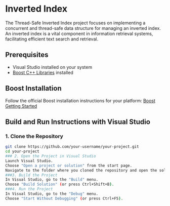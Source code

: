 # Inverted Index

The Thread-Safe Inverted Index project focuses on implementing a concurrent and thread-safe data structure for managing an inverted index. An inverted index is a vital component in information retrieval systems, facilitating efficient text search and retrieval.

## Prerequisites

- Visual Studio installed on your system
- [Boost C++ Libraries](https://www.boost.org/) installed

## Boost Installation

Follow the official Boost installation instructions for your platform: [Boost Getting Started](https://www.boost.org/doc/libs/1_77_0/more/getting_started/index.html)

## Build and Run Instructions with Visual Studio

### 1. Clone the Repository

```bash
git clone https://github.com/your-username/your-project.git
cd your-project
### 2. Open the Project in Visual Studio
Launch Visual Studio.
Choose "Open a project or solution" from the start page.
Navigate to the folder where you cloned the repository and open the solution file (.sln) for your project.
###3. Build the Project
In Visual Studio, go to the "Build" menu.
Choose "Build Solution" (or press Ctrl+Shift+B).
###4. Run the Project
In Visual Studio, go to the "Debug" menu.
Choose "Start Without Debugging" (or press Ctrl+F5).
